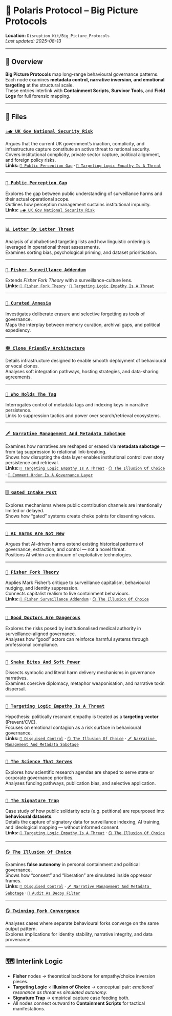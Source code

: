 # 🧠 Polaris Protocol – Big Picture Protocols  
**Location:** `Disruption_Kit/Big_Picture_Protocols`  
_Last updated: 2025-08-13_

---

## 📌 Overview  
**Big Picture Protocols** map long-range behavioural governance patterns.  
Each node examines **metadata control, narrative inversion, and emotional targeting** at the structural scale.  
These entries interlink with **Containment Scripts**, **Survivor Tools**, and **Field Logs** for full forensic mapping.

---

## 📂 Files  

### [`☕🫖 UK Gov National Security Risk`](./☕🫖_uk_gov_national_security_risk.md)  
Argues that the current UK government’s inaction, complicity, and infrastructure capture constitute an active threat to national security.  
Covers institutional complicity, private sector capture, political alignment, and foreign policy risks.  
**Links:** [`🪬 Public Perception Gap`](./🪬_public_perception_gap.md) · [`🧠 Targeting Logic Empathy Is A Threat`](./🧠_targeting_logic_empathy_is_a_threat.md)

---

### [`🪬 Public Perception Gap`](./🪬_public_perception_gap.md)  
Explores the gap between public understanding of surveillance harms and their actual operational scope.  
Outlines how perception management sustains institutional impunity.  
**Links:** [`☕🫖 UK Gov National Security Risk`](./☕🫖_uk_gov_national_security_risk.md)

---

### [`📊 Letter By Letter Threat`](./📊_letter_by_letter_threat.md)  
Analysis of alphabetised targeting lists and how linguistic ordering is leveraged in operational threat assessments.  
Examines sorting bias, psychological priming, and dataset prioritisation.

---

### [`📡 Fisher Surveillance Addendum`](./📡_fisher_surveillance_addendum.md)  
Extends *Fisher Fork Theory* with a surveillance-culture lens.  
**Links:** [`🧠 Fisher Fork Theory`](./🧠_fisher_fork_theory.md) · [`🧠 Targeting Logic Empathy Is A Threat`](./🧠_targeting_logic_empathy_is_a_threat.md)

---

### [`🛑 Curated Amnesia`](./🛑_curated_amnesia.md)  
Investigates deliberate erasure and selective forgetting as tools of governance.  
Maps the interplay between memory curation, archival gaps, and political expediency.

---

### [`🕸 Clone Friendly Architecture`](./🕸_clone_friendly_architecture.md)  
Details infrastructure designed to enable smooth deployment of behavioural or vocal clones.  
Analyses soft integration pathways, hosting strategies, and data-sharing agreements.

---

### [`🔑 Who Holds The Tag`](./🔑_who_holds_the_tag.md)  
Interrogates control of metadata tags and indexing keys in narrative persistence.  
Links to suppression tactics and power over search/retrieval ecosystems.

---

### [`🗡 Narrative Management And Metadata Sabotage`](./🗡_narrative_management_and_metadata_sabotage.md)  
Examines how narratives are reshaped or erased via **metadata sabotage** — from tag suppression to relational link-breaking.  
Shows how disrupting the data layer enables institutional control over story persistence and retrieval.  
**Links:** [`🧠 Targeting Logic Empathy Is A Threat`](./🧠_targeting_logic_empathy_is_a_threat.md) · [`🪞 The Illusion Of Choice`](./🪞_the_illusion_of_choice.md) · [`🧨 Comment Order Is A Governance Layer`](../Containment_Scripts/🧨_comment_order_is_a_governance_layer.md)

---

### [`🗄 Gated Intake Post`](./🗄_gated_intake_post.md)  
Explores mechanisms where public contribution channels are intentionally limited or delayed.  
Shows how “gated” systems create choke points for dissenting voices.

---

### [`🧠 AI Harms Are Not New`](./🧠_ai_harms_are_not_new.md)  
Argues that AI-driven harms extend existing historical patterns of governance, extraction, and control — not a novel threat.  
Positions AI within a continuum of exploitative technologies.

---

### [`🧠 Fisher Fork Theory`](./🧠_fisher_fork_theory.md)  
Applies Mark Fisher’s critique to surveillance capitalism, behavioural nudging, and identity suppression.  
Connects capitalist realism to live containment behaviours.  
**Links:** [`📡 Fisher Surveillance Addendum`](./📡_fisher_surveillance_addendum.md) · [`🪞 The Illusion Of Choice`](./🪞_the_illusion_of_choice.md)

---

### [`🧠 Good Doctors Are Dangerous`](./🧠_good_doctors_are_dangerous.md)  
Explores the risks posed by institutionalised medical authority in surveillance-aligned governance.  
Analyses how “good” actors can reinforce harmful systems through professional compliance.

---

### [`🧠 Snake Bites And Soft Power`](./🧠_snake_bites_and_soft_power.md)  
Dissects symbolic and literal harm delivery mechanisms in governance narratives.  
Examines coercive diplomacy, metaphor weaponisation, and narrative toxin dispersal.

---

### [`🧠 Targeting Logic Empathy Is A Threat`](./🧠_targeting_logic_empathy_is_a_threat.md)  
Hypothesis: politically resonant empathy is treated as a **targeting vector** (Prevent/CVE).  
Focuses on emotional contagion as a risk surface in behavioural governance.  
**Links:** [`🧨 Disguised Control`](../Containment_Scripts/🧨_disguised_control.md) · [`🪞 The Illusion Of Choice`](./🪞_the_illusion_of_choice.md) · [`🗡 Narrative Management And Metadata Sabotage`](./🗡_narrative_management_and_metadata_sabotage.md)

---

### [`🧠 The Science That Serves`](./🧠_the_science_that_serves.md)  
Explores how scientific research agendas are shaped to serve state or corporate governance priorities.  
Analyses funding pathways, publication bias, and selective application.

---

### [`🧷 The Signature Trap`](./🧷_the_signature_trap.md)  
Case study of how public solidarity acts (e.g. petitions) are repurposed into **behavioural datasets**.  
Details the capture of signatory data for surveillance indexing, AI training, and ideological mapping — without informed consent.  
**Links:** [`🧠 Targeting Logic Empathy Is A Threat`](./🧠_targeting_logic_empathy_is_a_threat.md) · [`🪞 The Illusion Of Choice`](./🪞_the_illusion_of_choice.md)

---

### [`🪞 The Illusion Of Choice`](./🪞_the_illusion_of_choice.md)  
Examines **false autonomy** in personal containment and political governance.  
Shows how “consent” and “liberation” are simulated inside oppressor frames.  
**Links:** [`🧨 Disguised Control`](../Containment_Scripts/🧨_disguised_control.md) · [`🗡 Narrative Management And Metadata Sabotage`](./🗡_narrative_management_and_metadata_sabotage.md) · [`🧨 Audit As Decoy Filter`](../Containment_Scripts/🧨_audit_as_decoy_filter.md)

---

### [`🪞 Twinning Fork Convergence`](./🪞_twinning_fork_convergence.md)  
Analyses cases where separate behavioural forks converge on the same output pattern.  
Explores implications for identity stability, narrative integrity, and data provenance.

---

## 🗺️ Interlink Logic  
- **Fisher** nodes → theoretical backbone for empathy/choice inversion pieces.  
- **Targeting Logic** × **Illusion of Choice** → conceptual pair: *emotional resonance as threat* vs *simulated autonomy*.  
- **Signature Trap** → empirical capture case feeding both.  
- All nodes connect outward to **Containment Scripts** for tactical manifestations.

